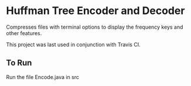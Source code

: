 # Huffman Tree Encoder and Decoder

Compresses files with terminal options to display the frequency keys and other features.

This project was last used in conjunction with Travis CI.

## To Run
Run the file Encode.java in src

